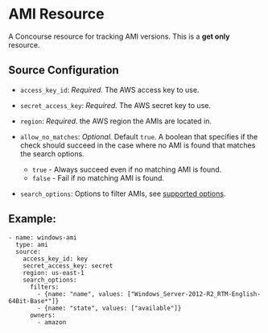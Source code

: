 # AMI Resource

A Concourse resource for tracking AMI versions.  This is a **get only** resource.

## Source Configuration

* `access_key_id`: *Required.* The AWS access key to use.

* `secret_access_key`: *Required.* The AWS secret key to use.

* `region`: *Required.* the AWS region the AMIs are located in.

* `allow_no_matches`: *Optional.* Default `true`.  A boolean that specifies if the check should succeed in the case where no AMI is found that matches the search options.
  * `true` - Always succeed even if no matching AMI is found.
  * `false` - Fail if no matching AMI is found.

* `search_options`: Options to filter AMIs, see [supported options](http://docs.aws.amazon.com/sdkforruby/api/Aws/EC2/Client.html#describe_images-instance_method).

## Example:

```
- name: windows-ami
  type: ami
  source:
    access_key_id: key
    secret_access_key: secret
    region: us-east-1
    search_options:
      filters:
        - {name: "name", values: ["Windows_Server-2012-R2_RTM-English-64Bit-Base*"]}
        - {name: "state", values: ["available"]}
      owners:
        - amazon

```

